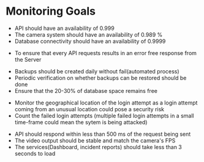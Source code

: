 # Monitoring Goals

[^1]: System Availability
It must be ensured that all the critical components of the system are available 24/7
- API should have an availability of 0.999
- The camera system should have an availability of 0.989 %
- Database connectivity should have an availability of 0.9999

[^2]: System Reliability
The system must be built as specified with proper error-handling so that it works error-free
- To ensure that every API requests results in an error free response from the Server

[^3]: Data Integrity
It must be ensured that all the data is stored reliably and accurately.
- Backups should be created daily without fail(automated process)
- Periodic verification on whether backups can be restored should be done
- Ensure that the 20-30% of database space remains free

[^4]: Security
The system must be protected from unauthorized access and users privacy must be ensured
- Monitor the geographical location of the login attempt as a login attempt coming from an unusual location could pose a security risk
- Count the failed login attempts (multiple failed login attempts in a small time-frame could mean the sytem is being attacked)

[^5]: Performance
The sytem must operate efficiently.
- API should respond within less than 500 ms of the request being sent
- The video output should be stable and match the camera's FPS
- The services(Dashboard, incident reports) should take less than 3 seconds to load